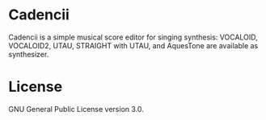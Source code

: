 # Cadencii

Cadencii is a simple musical score editor for singing synthesis: VOCALOID, VOCALOID2, UTAU, STRAIGHT with UTAU, and AquesTone are available as synthesizer.

# License

GNU General Public License version 3.0.

